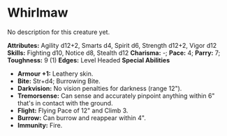 # Whirlmaw

No description for this creature yet.

**Attributes:** Agility d12+2, Smarts d4, Spirit d6, Strength d12+2,
Vigor d12
**Skills:** Fighting d10, Notice d8, Stealth d12
**Charisma:** -; **Pace:** 4; **Parry:** 7; **Toughness:** 9 (1)
**Edges:** Level Headed
**Special Abilities**

- **Armour +1:** Leathery skin.
- **Bite:** Str+d4; Burrowing Bite.
- **Darkvision:** No vision penalties for darkness (range 12").
- **Tremorsense:** Can sense and accurately pinpoint anything within 6"
that's in contact with the ground.
- **Flight:** Flying Pace of 12" and Climb 3.
- **Burrow:** Can burrow and reappear within 4".
- **Immunity:** Fire.
